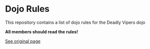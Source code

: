 Dojo Rules
==========

This repository contains a list of dojo rules for the Deadly Vipers dojo

**All members should read the rules!**

[See original page](https://github.com/deadlyvipers)
